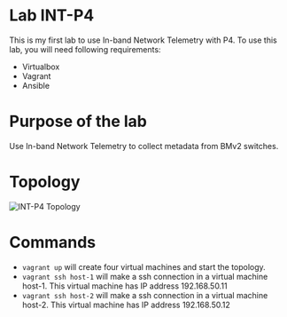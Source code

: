 # Lab INT-P4
This is my first lab to use In-band Network Telemetry with P4. To use this lab, you will need following requirements:

- Virtualbox
- Vagrant
- Ansible

# Purpose of the lab

Use In-band Network Telemetry to collect metadata from BMv2 switches. 

# Topology
![INT-P4 Topology](https://user-images.githubusercontent.com/10882149/107682204-cadb9780-6c7e-11eb-9492-eafb4ed509d7.png)

# Commands
- ``` vagrant up ``` will create four virtual machines and start the topology.
- ``` vagrant ssh host-1 ``` will make a ssh connection in a virtual machine host-1. This virtual machine has IP address 192.168.50.11
- ``` vagrant ssh host-2 ``` will make a ssh connection in a virtual machine host-2. This virtual machine has IP address 192.168.50.12

